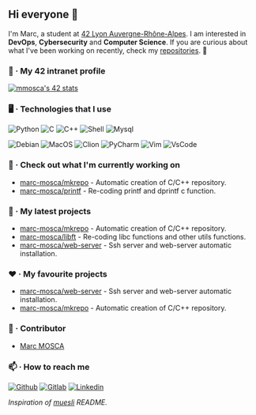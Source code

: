## Hi everyone 👋

I'm Marc, a student at [42 Lyon Auvergne-Rhône-Alpes](https://42lyon.fr). I am interested in **DevOps**, **Cybersecurity** and **Computer Science**. If you are curious about what I've been working on recently, check my [repositories](https://github.com/marc-mosca?tab=repositories). 🙂

### 📌 · My 42 intranet profile

[![mmosca's 42 stats](https://badge42.vercel.app/api/v2/cl3lsol53000609k1o0ekv2hz/stats?cursusId=21&coalitionId=49)](https://github.com/JaeSeoKim/badge42)

### 🖥 · Technologies that I use

![Python](https://img.shields.io/badge/Python-3776AB?style=for-the-badge&logo=python&logoColor=white)
![C](https://img.shields.io/badge/C-00599C?style=for-the-badge&logo=c&logoColor=white)
![C++](https://img.shields.io/badge/C%2B%2B-00599C?style=for-the-badge&logo=c%2B%2B&logoColor=white)
![Shell](https://img.shields.io/badge/Shell_Script-121011?style=for-the-badge&logo=gnu-bash&logoColor=white)
![Mysql](https://img.shields.io/badge/MySQL-00000F?style=for-the-badge&logo=mysql&logoColor=white)

![Debian](https://img.shields.io/badge/Debian-A81D33?style=for-the-badge&logo=debian&logoColor=white)
![MacOS](https://img.shields.io/badge/mac%20os-000000?style=for-the-badge&logo=apple&logoColor=white)
![Clion](https://img.shields.io/badge/CLion-000000?style=for-the-badge&logo=clion&logoColor=white)
![PyCharm](https://img.shields.io/badge/PyCharm-000000.svg?&style=for-the-badge&logo=PyCharm&logoColor=white)
![Vim](https://img.shields.io/badge/VIM-%2311AB00.svg?&style=for-the-badge&logo=vim&logoColor=white)
![VsCode](https://img.shields.io/badge/Visual_Studio_Code-0078D4?style=for-the-badge&logo=visual%20studio%20code&logoColor=white)

### 👷 · Check out what I'm currently working on

- [marc-mosca/mkrepo](https://github.com/marc-mosca/mkrepo.git) - Automatic creation of C/C++ repository.
- [marc-mosca/printf](https://github.com/marc-mosca/printf.git) - Re-coding printf and dprintf c function.

### 🌱 · My latest projects

- [marc-mosca/mkrepo](https://github.com/marc-mosca/mkrepo.git) - Automatic creation of C/C++ repository.
- [marc-mosca/libft](https://github.com/marc-mosca/libft.git) - Re-coding libc functions and other utils functions.
- [marc-mosca/web-server](https://github.com/marc-mosca/web-server.git) - Ssh server and web-server automatic installation.

### ❤️ · My favourite projects

- [marc-mosca/web-server](https://github.com/marc-mosca/web-server.git) - Ssh server and web-server automatic installation.
- [marc-mosca/mkrepo](https://github.com/marc-mosca/mkrepo.git) - Automatic creation of C/C++ repository.

### 👤 · Contributor

- [Marc MOSCA](https://github.com/marc-mosca/)

### 📫 · How to reach me

[![Github](https://img.shields.io/badge/GitHub-100000?style=for-the-badge&logo=github&logoColor=white)](https://github.com/marc-mosca)
[![Gitlab](https://img.shields.io/badge/GitLab-330F63?style=for-the-badge&logo=gitlab&logoColor=white)](https://gitlab.com/marc-mosca)
[![Linkedin](https://img.shields.io/badge/LinkedIn-0077B5?style=for-the-badge&logo=linkedin&logoColor=white)](https://fr.linkedin.com/in/marc-mosca-59b2b7204?original_referer=https%3A%2F%2Fwww.google.com%2F)

*Inspiration of [muesli](https://github.com/muesli/readme-scribe) README.*
